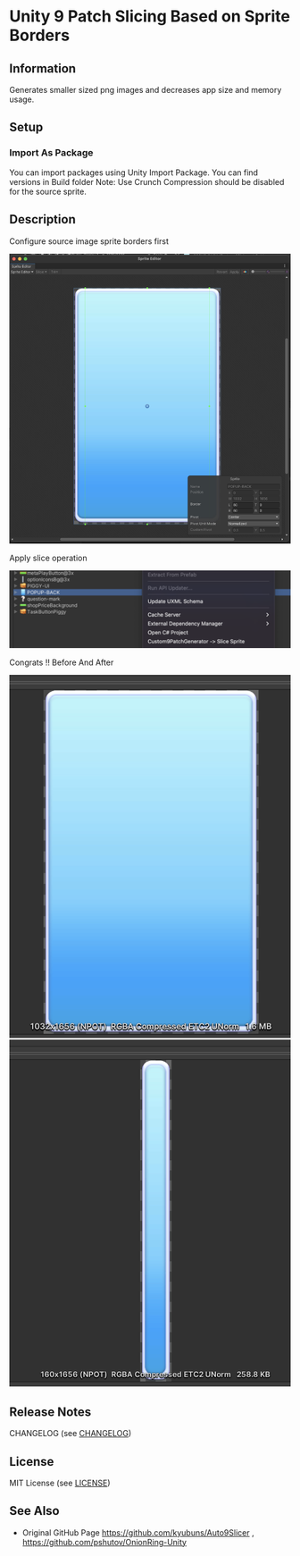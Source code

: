 # Unity 9 Patch Slicing Based on Sprite Borders


## Information
Generates smaller sized png images and decreases app size and memory usage.


## Setup

### Import As Package

You can import packages using Unity Import Package.
You can find versions in Build folder
Note: Use Crunch Compression should be disabled for the source sprite.


## Description

Configure source image sprite borders first

<img src=".res/images/img4.png" width="600" />

Apply slice operation

<img src=".res/images/img3.png" width="600" />

Congrats !! Before And After

<img src=".res/images/img2.png" width="600" />
<img src=".res/images/img1.png" width="600" />

## Release Notes

CHANGELOG (see [CHANGELOG](CHANGELOG.MD))


## License

MIT License (see [LICENSE](LICENSE))


## See Also

* Original GitHub Page https://github.com/kyubuns/Auto9Slicer , https://github.com/pshutov/OnionRing-Unity
